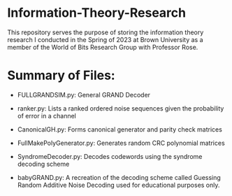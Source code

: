# Information-Theory-Research 
This repository serves the purpose of storing the information theory research I conducted in the Spring of 2023 at Brown University
as a member of the World of Bits Research Group with Professor Rose.  



# Summary of Files:  
* FULLGRANDSIM.py: General GRAND Decoder 

* ranker.py: Lists a ranked ordered noise sequences given the probability of error in a channel 

* CanonicalGH.py: Forms canonical generator and parity check matrices

* FullMakePolyGenerator.py: Generates random CRC polynomial matrices 

* SyndromeDecoder.py: Decodes codewords using the syndrome decoding scheme 

* babyGRAND.py: A recreation of the decoding scheme called Guessing Random Additive Noise Decoding used for educational purposes only. 

